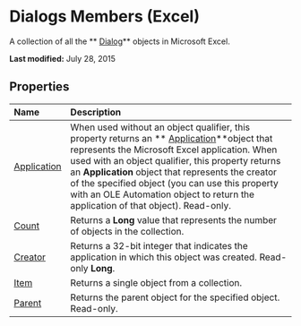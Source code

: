 
# Dialogs Members (Excel)
A collection of all the  ** [Dialog](adabcd3b-fc48-d314-3ae5-f1b2ba148383.md)** objects in Microsoft Excel.

 **Last modified:** July 28, 2015


## Properties



|**Name**|**Description**|
|:-----|:-----|
| [Application](b6ff53d9-77c0-54a1-b867-19922ac8a3a2.md)|When used without an object qualifier, this property returns an  ** [Application](19b73597-5cf9-4f56-8227-b5211f657f6f.md)**object that represents the Microsoft Excel application. When used with an object qualifier, this property returns an  **Application** object that represents the creator of the specified object (you can use this property with an OLE Automation object to return the application of that object). Read-only.|
| [Count](aafcfb50-68fc-4e02-47d7-1317df4d343a.md)|Returns a  **Long** value that represents the number of objects in the collection.|
| [Creator](4685d784-ba3f-6543-1e5e-dba7b6d6a088.md)|Returns a 32-bit integer that indicates the application in which this object was created. Read-only  **Long**.|
| [Item](f9200ca3-711b-92ee-81b2-7c9cf1d104af.md)|Returns a single object from a collection.|
| [Parent](d0dca197-b5a8-4b4d-43da-29f804fc0461.md)|Returns the parent object for the specified object. Read-only.|
